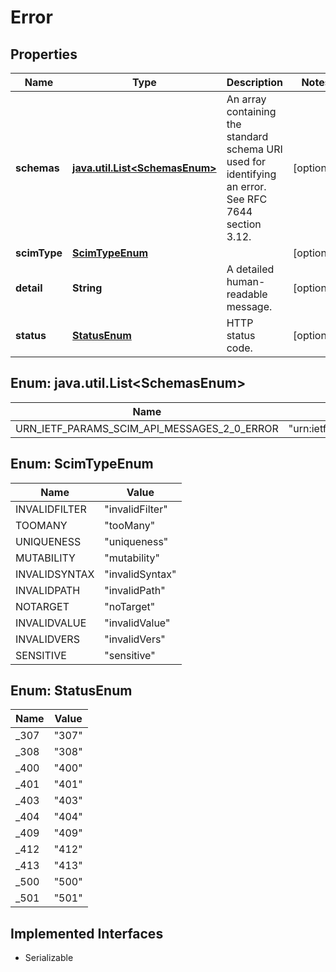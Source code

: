 

# Error


## Properties

Name | Type | Description | Notes
------------ | ------------- | ------------- | -------------
**schemas** | [**java.util.List&lt;SchemasEnum&gt;**](#java.util.List&lt;SchemasEnum&gt;) | An array containing the standard schema URI used for identifying an error. See RFC 7644 section 3.12. |  [optional]
**scimType** | [**ScimTypeEnum**](#ScimTypeEnum) |  |  [optional]
**detail** | **String** | A detailed human-readable message. |  [optional]
**status** | [**StatusEnum**](#StatusEnum) | HTTP status code. |  [optional]



## Enum: java.util.List&lt;SchemasEnum&gt;

Name | Value
---- | -----
URN_IETF_PARAMS_SCIM_API_MESSAGES_2_0_ERROR | &quot;urn:ietf:params:scim:api:messages:2.0:Error&quot;



## Enum: ScimTypeEnum

Name | Value
---- | -----
INVALIDFILTER | &quot;invalidFilter&quot;
TOOMANY | &quot;tooMany&quot;
UNIQUENESS | &quot;uniqueness&quot;
MUTABILITY | &quot;mutability&quot;
INVALIDSYNTAX | &quot;invalidSyntax&quot;
INVALIDPATH | &quot;invalidPath&quot;
NOTARGET | &quot;noTarget&quot;
INVALIDVALUE | &quot;invalidValue&quot;
INVALIDVERS | &quot;invalidVers&quot;
SENSITIVE | &quot;sensitive&quot;



## Enum: StatusEnum

Name | Value
---- | -----
_307 | &quot;307&quot;
_308 | &quot;308&quot;
_400 | &quot;400&quot;
_401 | &quot;401&quot;
_403 | &quot;403&quot;
_404 | &quot;404&quot;
_409 | &quot;409&quot;
_412 | &quot;412&quot;
_413 | &quot;413&quot;
_500 | &quot;500&quot;
_501 | &quot;501&quot;


## Implemented Interfaces

* Serializable


